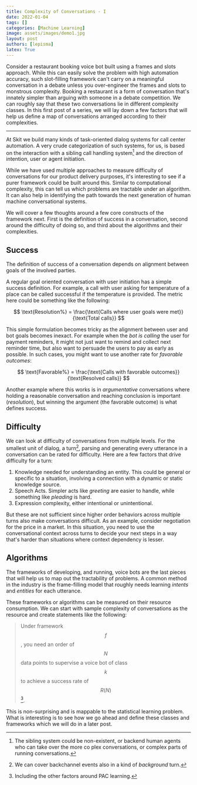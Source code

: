 ```yaml
---
title: Complexity of Conversations - I
date: 2022-01-04
tags: []
categories: [Machine Learning]
image: assets/images/demo1.jpg
layout: post
authors: [lepisma]
latex: True
---
```


Consider a restaurant booking voice bot built using a frames and slots approach.
While this can easily solve the problem with high automation accuracy, such
slot-filling framework can't carry on a meaningful conversation in a debate
unless you over-engineer the frames and slots to monstrous complexity. Booking a
restaurant is a form of conversation that's innately simpler than arguing with
someone in a debate competition. We can roughly say that these two conversations
lie in different complexity classes. In this first post of a series, we will lay
down a few factors that will help us define a map of conversations arranged
according to their complexities.

---

At Skit we build many kinds of task-oriented dialog systems for call center
automation. A very crude categorization of such systems, for us, is based on the
interaction with a sibling call handling system[^1] and the direction of
intention, user or agent initiation.

While we have used multiple approaches to measure difficulty of conversations
for our product delivery purposes, it's interesting to see if a purer framework
could be built around this. Similar to computational complexity, this can tell
us which problems are tractable under an algorithm. It can also help in
identifying the path towards the next generation of human machine conversational
systems.

We will cover a few thoughts around a few core constructs of the framework next.
First is the definition of success in a conversation, second around the
difficulty of doing so, and third about the algorithms and their complexities.

## Success

The definition of success of a conversation depends on alignment between goals
of the involved parties.

A regular goal oriented conversation with user initiation has a simple success
definition. For example, a call with user asking for temperature of a place can
be called successful if the temperature is provided. The metric here could be
something like the following:

$$ \text{Resolution%} = \frac{\text{Calls where user goals were met}}{\text{Total calls}} $$

This simple formulation becomes tricky as the alignment between user and bot
goals becomes inexact. For example when the _bot is calling_ the user for
payment reminders, it might not just want to remind and collect next reminder
time, but also want to persuade the users to pay as early as possible. In such
cases, you might want to use another rate for _favorable outcomes_:

$$ \text{Favorable%} = \frac{\text{Calls with favorable outcomes}}{\text{Resolved calls}} $$

Another example where this works is in _argumentative_ conversations where
holding a reasonable conversation and reaching conclusion is important
(_resolution_), but winning the argument (the favorable outcome) is what defines
success.

## Difficulty

We can look at difficulty of conversations from multiple levels. For the
smallest unit of dialog, a turn[^2], parsing and generating every utterance in a
conversation can be rated for difficulty. Here are a few factors that drive
difficulty for a turn:

1. Knowledge needed for understanding an entity. This could be general or
   specific to a situation, involving a connection with a dynamic or static
   knowledge source.
2. Speech Acts. Simpler acts like _greeting_ are easier to handle, while
   something like _pleading_ is hard.
3. Expression complexity, either intentional or unintentional.

But these are not sufficient since higher order behaviors across multiple turns
also make conversations difficult. As an example, consider negotiation for the
price in a market. In this situation, you need to use the conversational context
across turns to decide your next steps in a way that's harder than situations
where context dependency is lesser.

## Algorithms

The frameworks of developing, and running, voice bots are the last pieces that
will help us to map out the tractability of problems. A common method in the
industry is the frame-filling model that roughly needs learning _intents_ and
_entities_ for each utterance.

These frameworks or algorithms can be measured on their resource consumption. We
can start with sample complexity of conversations as the resource and create
statements like the following:

> Under framework $$f$$, you need an order of $$N$$ data points to supervise a
> voice bot of class $$k$$ to achieve a success rate of $$R(N)$$[^3].

This is non-surprising and is mappable to the statistical learning problem. What
is interesting is to see how we go ahead and define these classes and frameworks
which we will do in a later post.

[^1]: The sibling system could be non-existent, or backend human agents who can
    take over the more co plex conversations, or complex parts of running
    conversations.

[^2]: We can cover backchannel events also in a kind of _background_ turn.

[^3]: Including the other factors around PAC learning.
